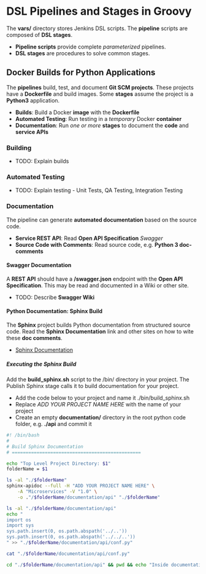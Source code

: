 DSL Pipelines and Stages in Groovy
==================================

The **vars/** directory stores Jenkins DSL scripts. The **pipeline** scripts are composed of **DSL stages**.

* **Pipeline scripts** provide complete _parameterized_ pipelines.
* **DSL stages** are procedures to solve common stages.

Docker Builds for Python Applications
-------------------------------------

The **pipelines** build, test, and document **Git SCM projects**. These projects have a **Dockerfile** and build images. Some **stages** assume the project is a **Python3** application.

* **Builds**: Build a Docker **image** with the **Dockerfile**
* **Automated Testing**: Run testing in a _temporary_ Docker **container**
* **Documentation**: Run _one or more_ **stages** to document the **code** and **service APIs**

### Building

* TODO: Explain builds

### Automated Testing

* TODO: Explain testing - Unit Tests, QA Testing, Integration Testing

### Documentation

The pipeline can generate **automated documentation** based on the source code.

* **Service REST API**: Read **Open API Specification** _Swagger_
* **Source Code with Comments**: Read source code, e.g. **Python 3 doc-comments**

#### Swagger Documentation

A **REST API** should have a **/swagger.json** endpoint with the **Open API Specification**.
This may be read and documented in a Wiki or other site.

* TODO: Describe **Swagger Wiki**

#### Python Documentation: Sphinx Build

The **Sphinx** project builds Python documentation from structured source code.
Read the **Sphinx Documentation** link and other sites on how to wite these **doc comments**.

* [Sphinx Documentation](http://www.sphinx-doc.org/en/master/)

##### Executing the Sphinx Build

Add the **build_sphinx.sh** script to the /bin/ directory in your project. The Publish Sphinx stage calls it to build documentation for your project.

* Add the code below to your project and name it ./bin/build_sphinx.sh
* Replace _ADD YOUR PROJECT NAME HERE_ with the name of your project
* Create an empty **documentation/** directory in the root python code folder, e.g. **./api** and commit it

``` bash
#! /bin/bash
#
# Build Sphinx Documentation
# ===============================================

echo "Top Level Project Directory: $1"
folderName = $1

ls -al "./$folderName"
sphinx-apidoc --full -H "ADD YOUR PROJECT NAME HERE" \
    -A "Microservices" -V "1.0" \
    -o ."/$folderName/documentation/api" "./$folderName"

ls -al "./$folderName/documentation/api"
echo " 
import os
import sys
sys.path.insert(0, os.path.abspath('../..'))
sys.path.insert(0, os.path.abspath('../../..'))
" >> "./$folderName/documentation/api/conf.py"

cat "./$folderName/documentation/api/conf.py"

cd "./$folderName/documentation/api" && pwd && echo "Inside documentation folder see path above" && make clean && make html
```
